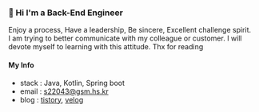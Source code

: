 ### 👋 Hi I'm a Back-End Engineer 

Enjoy a process, Have a leadership, Be sincere, Excellent challenge spirit.  
I am trying to better communicate with my colleague or customer.
I will devote myself to learning with this attitude. Thx for reading

#### My Info
- stack : Java, Kotlin, Spring boot
- email : s22043@gsm.hs.kr
- blog : [tistory](https://esperer.tistory.com), [velog](https://velog.io/@hope0206)
